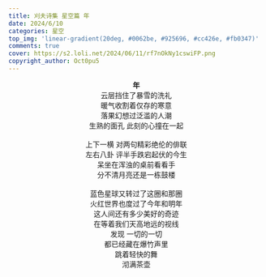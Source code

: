 ```yaml
---
title: 刈夫诗集 星空篇 年
date: 2024/6/10
categories: 星空
top_img: 'linear-gradient(20deg, #0062be, #925696, #cc426e, #fb0347)'
comments: true
cover: https://s2.loli.net/2024/06/11/rf7nOkNy1cswiFP.png
copyright_author: Oct0pu5
---
```


<center>
<b>年</b><br>
云层挡住了暴雪的洗礼<br>
暖气收割着仅存的寒意<br>
落果幻想过泛滥的人潮<br>
生熟的面孔 此刻的心撞在一起<br>
<br>
上下一横 对两句精彩绝伦的俳联<br>
左右八卦 评半手跌宕起伏的今生<br>
呆坐在浑浊的桌前看看手<br>
分不清月亮还是一栋鼓楼<br>
<br>
蓝色星球又转过了这圈和那圈<br>
火红世界也度过了今年和明年<br>
这人间还有多少美好的奇迹<br>
在等着我们天高地远的视线<br>
发现 一切的一切<br>
都已经藏在爆竹声里<br>
跳着轻快的舞<br>
沏满茶壶<br>
</center>